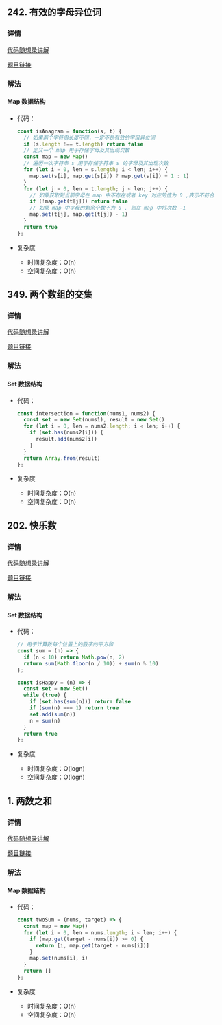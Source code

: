 ## 242. 有效的字母异位词

### 详情

[代码随想录讲解](https://programmercarl.com/0242.%E6%9C%89%E6%95%88%E7%9A%84%E5%AD%97%E6%AF%8D%E5%BC%82%E4%BD%8D%E8%AF%8D.html)

[题目链接](https://leetcode.cn/problems/valid-anagram/description/)

### 解法

#### Map 数据结构

- 代码：

  ```js
  const isAnagram = function(s, t) {
    // 如果两个字符串长度不同，一定不是有效的字母异位词
    if (s.length !== t.length) return false
    // 定义一个 map 用于存储字母及其出现次数
    const map = new Map()
    // 遍历一次字符串 s 用于存储字符串 s 的字母及其出现次数
    for (let i = 0, len = s.length; i < len; i++) {
      map.set(s[i], map.get(s[i]) ? map.get(s[i]) + 1 : 1)
    }
    for (let j = 0, len = t.length; j < len; j++) {
      // 如果获取到当前字母在 map 中不存在或者 key 对应的值为 0 ,表示不符合
      if (!map.get(t[j])) return false
      // 如果 map 中字母的剩余个数不为 0 , 则在 map 中将次数 -1
      map.set(t[j], map.get(t[j]) - 1)
    }
    return true
  };
  ```

- 复杂度

  - 时间复杂度：O(n)
  - 空间复杂度：O(n)

## 349. 两个数组的交集

### 详情

[代码随想录讲解](https://programmercarl.com/0349.%E4%B8%A4%E4%B8%AA%E6%95%B0%E7%BB%84%E7%9A%84%E4%BA%A4%E9%9B%86.html)

[题目链接](https://leetcode.cn/problems/intersection-of-two-arrays/)

### 解法

#### Set 数据结构

- 代码：

  ```js
  const intersection = function(nums1, nums2) {
    const set = new Set(nums1), result = new Set()
    for (let i = 0, len = nums2.length; i < len; i++) {
      if (set.has(nums2[i])) {
        result.add(nums2[i])
      }
    }
    return Array.from(result)
  };
  ```

- 复杂度

  - 时间复杂度：O(n)
  - 空间复杂度：O(n)

## 202. 快乐数

### 详情

[代码随想录讲解](https://programmercarl.com/0202.%E5%BF%AB%E4%B9%90%E6%95%B0.html#%E6%80%9D%E8%B7%AF)

[题目链接](https://leetcode.cn/problems/happy-number/description/)

### 解法

#### Set 数据结构

- 代码：

  ```js
  // 用于计算数每个位置上的数字的平方和
  const sum = (n) => {
    if (n < 10) return Math.pow(n, 2)
    return sum(Math.floor(n / 10)) + sum(n % 10)
  };

  const isHappy = (n) => {
    const set = new Set()
    while (true) {
      if (set.has(sum(n))) return false
      if (sum(n) === 1) return true
      set.add(sum(n))
      n = sum(n)
    }
    return true
  };
  ```

- 复杂度

  - 时间复杂度：O(logn)
  - 空间复杂度：O(logn)

## 1. 两数之和

### 详情

[代码随想录讲解](https://programmercarl.com/0001.%E4%B8%A4%E6%95%B0%E4%B9%8B%E5%92%8C.html#%E7%AE%97%E6%B3%95%E5%85%AC%E5%BC%80%E8%AF%BE)

[题目链接](https://leetcode.cn/problems/two-sum/description/)

### 解法

#### Map 数据结构

- 代码：

  ```js
  const twoSum = (nums, target) => {
    const map = new Map()
    for (let i = 0, len = nums.length; i < len; i++) {
      if (map.get(target - nums[i]) >= 0) {
        return [i, map.get(target - nums[i])]
      }
      map.set(nums[i], i)
    }
    return []
  };
  ```

- 复杂度

  - 时间复杂度：O(n)
  - 空间复杂度：O(n)
